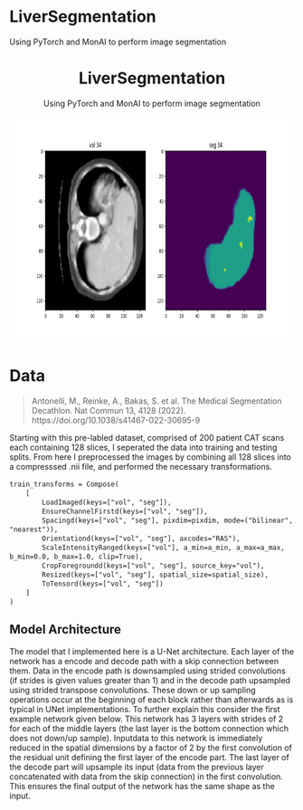 # LiverSegmentation
Using PyTorch and MonAI to perform image segmentation

<div align="center">
  <h1>LiverSegmentation</h1>
  <p>Using PyTorch and MonAI to perform image segmentation</p>
  <img src="img/Visualization_Train2.png" alt="Description of the image" width="700" height="400">
</div>

# Data 
<blockquote>
  <p>Antonelli, M., Reinke, A., Bakas, S. et al. The Medical Segmentation Decathlon. Nat Commun 13, 4128 (2022). https://doi.org/10.1038/s41467-022-30695-9 </p>
</blockquote>

Starting with this pre-labled dataset, comprised of 200 patient CAT scans each containing 128 slices, I seperated the data into training and testing splits. From here I preprocessed the images by combining all 128 slices into a compresssed .nii file, and performed the necessary transformations.  
```
train_transforms = Compose(
    [
        LoadImaged(keys=["vol", "seg"]),
        EnsureChannelFirstd(keys=["vol", "seg"]),
        Spacingd(keys=["vol", "seg"], pixdim=pixdim, mode=("bilinear", "nearest")),
        Orientationd(keys=["vol", "seg"], axcodes="RAS"),
        ScaleIntensityRanged(keys=["vol"], a_min=a_min, a_max=a_max, b_min=0.0, b_max=1.0, clip=True), 
        CropForegroundd(keys=["vol", "seg"], source_key="vol"),
        Resized(keys=["vol", "seg"], spatial_size=spatial_size),   
        ToTensord(keys=["vol", "seg"])
    ]
)
```

 

## Model Architecture 

The model that I implemented here is a U-Net architecture. Each layer of the network has a encode and decode path with a skip connection between them. Data in the encode path is downsampled using strided convolutions (if strides is given values greater than 1) and in the decode path upsampled using strided transpose convolutions. These down or up sampling operations occur at the beginning of each block rather than afterwards as is typical in UNet implementations. To further explain this consider the first example network given below. This network has 3 layers with strides of 2 for each of the middle layers (the last layer is the bottom connection which does not down/up sample). Inputdata to this network is immediately reduced in the spatial dimensions by a factor of 2 by the first convolution of the residual unit defining the first layer of the encode part. The last layer of the decode part will upsample its input (data from the previous layer concatenated with data from the skip connection) in the first convolution. This ensures the final output of the network has the same shape as the input.



